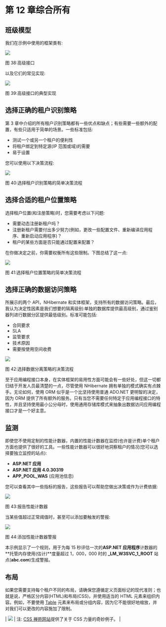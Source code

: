 # 第 12 章综合所有

## 班级模型

我们在示例中使用的框架类有:

![](../Images/image061.jpg)

图 38:高级接口

以及它们的常见实现:

![](../Images/image062.jpg)

图 39:高级接口的典型实现

## 选择正确的租户识别策略

第 3 章中介绍的所有租户识别策略都有一些优点和缺点；有些需要一些额外的配置，有些只适用于简单的场景。一些标准包括:

*   测试一个或另一个租户的便利性
*   将租户绑定到特定源(IP 范围或域)的需要
*   易于设置

您可以使用以下决策流程:

![](../Images/image063.png)

图 40:选择租户识别策略的简单决策流程

## 选择合适的租户位置策略

选择租户位置(和注册策略)时，您需要考虑以下问题:

*   需要动态注册新租户吗？
*   注册新租户需要付出多少努力(例如，更改一些配置文件、重新编译应用程序、重新启动应用程序)？
*   租户的某些方面是否只能通过配置来配置？

在你做决定之前，你需要权衡所有这些限制。下图总结了这一点:

![](../Images/image064.png)

图 41:选择租户位置策略的简单决策流程

## 选择正确的数据访问策略

所展示的两个 API，NHibernate 和实体框架，支持所有的数据访问策略。最后，我认为决定性因素是我们想要的隔离级别:单独的数据库提供最高级别，通过鉴别器列进行数据分区提供最低级别。标准可能包括:

*   合同要求
*   SLA
*   监管要求
*   技术原因
*   需要按使用空间收费

![](../Images/image065.png)

图 42:选择数据分离策略的决策流程

至于应用编程接口本身，在实体框架的易用性方面可能会有一些好处，但这一切都归结于开发人员最清楚的一点，尽管使用 NHibernate 拥有单独的模式确实有点棘手。无论如何，使用 ORM 似乎是一个比坚持使用普通 ADO.NET 更明智的决定，因为 ORM 提供了所有额外的服务。只有当您不需要任何特定于应用编程接口的特性，并且坚持使用最小公分母时，使用通用存储库模式来抽象出数据访问应用编程接口才是一个好主意。

## 监测

即使您不使用定制的性能计数器，内置的性能计数器在监控(也许是计费)单个租户方面也提供了很好的工具。一些性能计数器可以很好地洞察租户的情况(您可以选择要独立监控的站点):

*   **ASP.NET 应用**
*   **ASP.NET 应用 4.0.30319**
*   **APP_POOL_WAS** (应用池信息)

您可以查看其中一些指标的报告，这些报告可以帮助您做出决策或作为计费依据:

![](../Images/image066.jpg)

图 43:报告性能计数器

当某些值超过正常阈值时，甚至可以添加要触发的警报:

![](../Images/image067.jpg)

图 44:添加性能计数器警报

本示例显示了一个规则，用于为每 15 秒评估一次的**ASP.NET 应用程序**计数器的**托管内存使用(估计)**度量超过 1，000，000 时的 **_LM_W3SVC_1_ROOT** 站点(**abc.com**)生成警报。

## 布局

如果您需要支持每个租户不同的布局，请确保您遵循定义页面标记的现代准则；也就是说，严格区分内容(HTML)和布局(CSS)，并使用适当的 HTML 元素来组织内容。例如，不要使用 [Table](https://developer.mozilla.org/en-US/docs/Web/HTML/Element/table) 元素来布局或分组内容，因为它不能很好地缩放，并对我们可以更改的内容施加了限制。

| ![](../Images/note.png) | 注: [CSS 禅苑网站](http://www.csszengarden.com/)提供了关于 CSS 力量的奇妙例子。 |